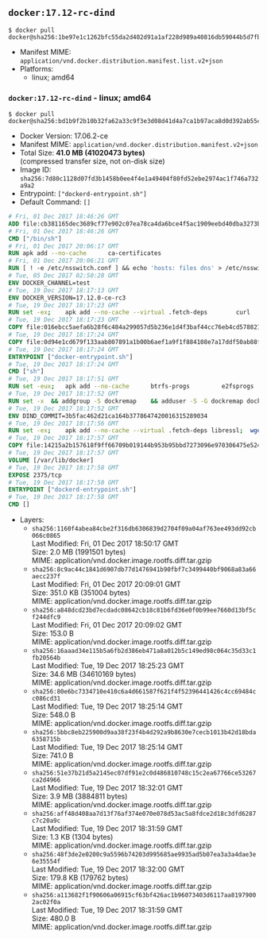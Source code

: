 ## `docker:17.12-rc-dind`

```console
$ docker pull docker@sha256:1be97e1c1262bfc55da2d402d91a1af228d989a40816db59044b5d7fb9025c2c
```

-	Manifest MIME: `application/vnd.docker.distribution.manifest.list.v2+json`
-	Platforms:
	-	linux; amd64

### `docker:17.12-rc-dind` - linux; amd64

```console
$ docker pull docker@sha256:bd1b9f2b10b32fa62a33c9f3e3d08d41d4a7ca1b97aca8d0d392ab55c3349620
```

-	Docker Version: 17.06.2-ce
-	Manifest MIME: `application/vnd.docker.distribution.manifest.v2+json`
-	Total Size: **41.0 MB (41020473 bytes)**  
	(compressed transfer size, not on-disk size)
-	Image ID: `sha256:7d80c1128d07fd3b1458b0ee4f4e1a49404f80fd52ebe2974ac1f746a732a9a2`
-	Entrypoint: `["dockerd-entrypoint.sh"]`
-	Default Command: `[]`

```dockerfile
# Fri, 01 Dec 2017 18:46:26 GMT
ADD file:cb381165dec3689cf77e902c07ea78ca4da6bce4f5ac1909eebd40dba3273bfe in / 
# Fri, 01 Dec 2017 18:46:26 GMT
CMD ["/bin/sh"]
# Fri, 01 Dec 2017 20:06:17 GMT
RUN apk add --no-cache 		ca-certificates
# Fri, 01 Dec 2017 20:06:21 GMT
RUN [ ! -e /etc/nsswitch.conf ] && echo 'hosts: files dns' > /etc/nsswitch.conf
# Tue, 05 Dec 2017 02:50:28 GMT
ENV DOCKER_CHANNEL=test
# Tue, 19 Dec 2017 18:17:13 GMT
ENV DOCKER_VERSION=17.12.0-ce-rc3
# Tue, 19 Dec 2017 18:17:23 GMT
RUN set -ex; 	apk add --no-cache --virtual .fetch-deps 		curl 		tar 	; 		apkArch="$(apk --print-arch)"; 	case "$apkArch" in 		x86_64) dockerArch='x86_64' ;; 		aarch64) dockerArch='aarch64' ;; 		ppc64le) dockerArch='ppc64le' ;; 		s390x) dockerArch='s390x' ;; 		*) echo >&2 "error: unsupported architecture ($apkArch)"; exit 1 ;;	esac; 		if ! curl -fL -o docker.tgz "https://download.docker.com/linux/static/${DOCKER_CHANNEL}/${dockerArch}/docker-${DOCKER_VERSION}.tgz"; then 		echo >&2 "error: failed to download 'docker-${DOCKER_VERSION}' from '${DOCKER_CHANNEL}' for '${dockerArch}'"; 		exit 1; 	fi; 		tar --extract 		--file docker.tgz 		--strip-components 1 		--directory /usr/local/bin/ 	; 	rm docker.tgz; 		apk del .fetch-deps; 		dockerd -v; 	docker -v
# Tue, 19 Dec 2017 18:17:23 GMT
COPY file:016ebcc5aefa6b28f6c484a299057d5b236e1d4f3baf44cc76eb4cd578821691 in /usr/local/bin/modprobe 
# Tue, 19 Dec 2017 18:17:24 GMT
COPY file:0d94e1cd679f133aab807891a1b00b6aef1a9f1f884108e7a17ddf50ab88f1fb in /usr/local/bin/ 
# Tue, 19 Dec 2017 18:17:24 GMT
ENTRYPOINT ["docker-entrypoint.sh"]
# Tue, 19 Dec 2017 18:17:24 GMT
CMD ["sh"]
# Tue, 19 Dec 2017 18:17:51 GMT
RUN set -eux; 	apk add --no-cache 		btrfs-progs 		e2fsprogs 		e2fsprogs-extra 		iptables 		xfsprogs 		xz 	; 	if zfs="$(apk info --no-cache --quiet zfs)" && [ -n "$zfs" ]; then 		apk add --no-cache zfs; 	fi
# Tue, 19 Dec 2017 18:17:52 GMT
RUN set -x 	&& addgroup -S dockremap 	&& adduser -S -G dockremap dockremap 	&& echo 'dockremap:165536:65536' >> /etc/subuid 	&& echo 'dockremap:165536:65536' >> /etc/subgid
# Tue, 19 Dec 2017 18:17:52 GMT
ENV DIND_COMMIT=3b5fac462d21ca164b3778647420016315289034
# Tue, 19 Dec 2017 18:17:56 GMT
RUN set -ex; 	apk add --no-cache --virtual .fetch-deps libressl; 	wget -O /usr/local/bin/dind "https://raw.githubusercontent.com/docker/docker/${DIND_COMMIT}/hack/dind"; 	chmod +x /usr/local/bin/dind; 	apk del .fetch-deps
# Tue, 19 Dec 2017 18:17:57 GMT
COPY file:14215a2b157618f9ff66709b019144b953b95bbd7273096e970306475e524820 in /usr/local/bin/ 
# Tue, 19 Dec 2017 18:17:57 GMT
VOLUME [/var/lib/docker]
# Tue, 19 Dec 2017 18:17:58 GMT
EXPOSE 2375/tcp
# Tue, 19 Dec 2017 18:17:58 GMT
ENTRYPOINT ["dockerd-entrypoint.sh"]
# Tue, 19 Dec 2017 18:17:58 GMT
CMD []
```

-	Layers:
	-	`sha256:1160f4abea84cbe2f316db6306839d2704f09a04af763ee493dd92cb066c0865`  
		Last Modified: Fri, 01 Dec 2017 18:50:17 GMT  
		Size: 2.0 MB (1991501 bytes)  
		MIME: application/vnd.docker.image.rootfs.diff.tar.gzip
	-	`sha256:8c9ac44c1841d6907db77d1476941b90fbf7c3499440bf9068a83a66aecc237f`  
		Last Modified: Fri, 01 Dec 2017 20:09:01 GMT  
		Size: 351.0 KB (351004 bytes)  
		MIME: application/vnd.docker.image.rootfs.diff.tar.gzip
	-	`sha256:a848dcd23bd7ecdadc08642cb18c81b6fd36e0f0b99ee7660d13bf5cf244dfc9`  
		Last Modified: Fri, 01 Dec 2017 20:09:02 GMT  
		Size: 153.0 B  
		MIME: application/vnd.docker.image.rootfs.diff.tar.gzip
	-	`sha256:16aaad34e115b5a6fb2d386eb471a8a012b5c149ed98c064c35d33c1fb20564b`  
		Last Modified: Tue, 19 Dec 2017 18:25:23 GMT  
		Size: 34.6 MB (34610169 bytes)  
		MIME: application/vnd.docker.image.rootfs.diff.tar.gzip
	-	`sha256:80e6bc7334710e410c6a4d661587f621f4f52396441426c4cc69484cc086cd31`  
		Last Modified: Tue, 19 Dec 2017 18:25:14 GMT  
		Size: 548.0 B  
		MIME: application/vnd.docker.image.rootfs.diff.tar.gzip
	-	`sha256:5bbc8eb225900d9aa38f23f4b4d292a9b8630e7cecb1013b42d18bda6358715b`  
		Last Modified: Tue, 19 Dec 2017 18:25:14 GMT  
		Size: 741.0 B  
		MIME: application/vnd.docker.image.rootfs.diff.tar.gzip
	-	`sha256:51e37b21d5a2145ec07df91e2c0d486810748c15c2ea67766ce53267ca2d4966`  
		Last Modified: Tue, 19 Dec 2017 18:32:01 GMT  
		Size: 3.9 MB (3884811 bytes)  
		MIME: application/vnd.docker.image.rootfs.diff.tar.gzip
	-	`sha256:aff48d408aa7d13f76af374e070e078d53ac5a8fdce2d18c3dfd6287c7c20a9c`  
		Last Modified: Tue, 19 Dec 2017 18:31:59 GMT  
		Size: 1.3 KB (1304 bytes)  
		MIME: application/vnd.docker.image.rootfs.diff.tar.gzip
	-	`sha256:48f3de2e0200c9a5596b74203d995685ae9935ad5b07ea3a3a4dae3e6e35554f`  
		Last Modified: Tue, 19 Dec 2017 18:32:00 GMT  
		Size: 179.8 KB (179762 bytes)  
		MIME: application/vnd.docker.image.rootfs.diff.tar.gzip
	-	`sha256:a113682f1f90606a06915cf63bf426ac1b96073403d6117aa81979002ac02f0a`  
		Last Modified: Tue, 19 Dec 2017 18:31:59 GMT  
		Size: 480.0 B  
		MIME: application/vnd.docker.image.rootfs.diff.tar.gzip
